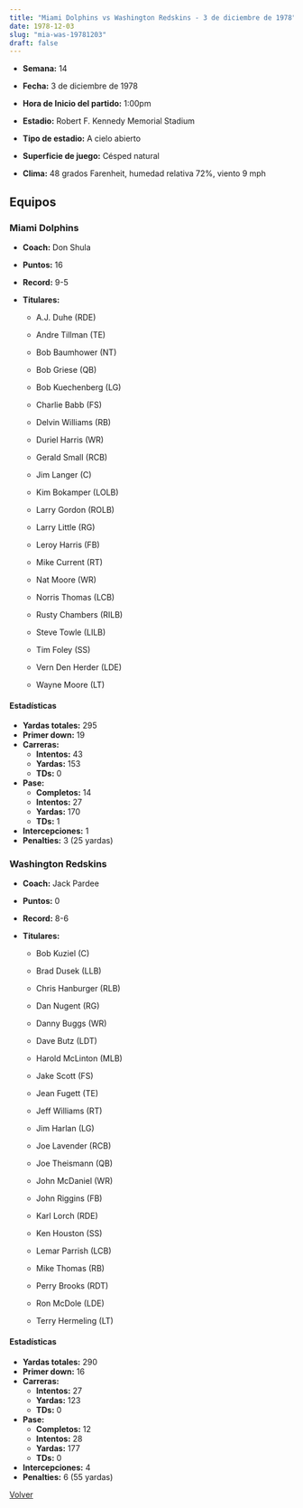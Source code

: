 ```yaml
---
title: "Miami Dolphins vs Washington Redskins - 3 de diciembre de 1978"
date: 1978-12-03
slug: "mia-was-19781203"
draft: false
---
```


* **Semana:** 14
* **Fecha:** 3 de diciembre de 1978

* **Hora de Inicio del partido:** 1:00pm
* **Estadio:** Robert F. Kennedy Memorial Stadium
* **Tipo de estadio:** A cielo abierto
* **Superficie de juego:** Césped natural
* **Clima:** 48 grados Farenheit, humedad relativa 72%, viento 9 mph

## Equipos


### Miami Dolphins
* **Coach:** Don Shula
* **Puntos:** 16
* **Record:** 9-5
* **Titulares:** 

  * A.J. Duhe (RDE) 

  * Andre Tillman (TE) 

  * Bob Baumhower (NT) 

  * Bob Griese (QB) 

  * Bob Kuechenberg (LG) 

  * Charlie Babb (FS) 

  * Delvin Williams (RB) 

  * Duriel Harris (WR) 

  * Gerald Small (RCB) 

  * Jim Langer (C) 

  * Kim Bokamper (LOLB) 

  * Larry Gordon (ROLB) 

  * Larry Little (RG) 

  * Leroy Harris (FB) 

  * Mike Current (RT) 

  * Nat Moore (WR) 

  * Norris Thomas (LCB) 

  * Rusty Chambers (RILB) 

  * Steve Towle (LILB) 

  * Tim Foley (SS) 

  * Vern Den Herder (LDE) 

  * Wayne Moore (LT) 

#### Estadísticas
* **Yardas totales:** 295
* **Primer down:** 19
* **Carreras:**
  * **Intentos:** 43
  * **Yardas:** 153
  * **TDs:** 0
* **Pase:**
  * **Completos:** 14
  * **Intentos:** 27
  * **Yardas:** 170
  * **TDs:** 1
* **Intercepciones:** 1
* **Penalties:** 3 (25 yardas)

### Washington Redskins
* **Coach:** Jack Pardee
* **Puntos:** 0
* **Record:** 8-6
* **Titulares:** 

  * Bob Kuziel (C) 

  * Brad Dusek (LLB) 

  * Chris Hanburger (RLB) 

  * Dan Nugent (RG) 

  * Danny Buggs (WR) 

  * Dave Butz (LDT) 

  * Harold McLinton (MLB) 

  * Jake Scott (FS) 

  * Jean Fugett (TE) 

  * Jeff Williams (RT) 

  * Jim Harlan (LG) 

  * Joe Lavender (RCB) 

  * Joe Theismann (QB) 

  * John McDaniel (WR) 

  * John Riggins (FB) 

  * Karl Lorch (RDE) 

  * Ken Houston (SS) 

  * Lemar Parrish (LCB) 

  * Mike Thomas (RB) 

  * Perry Brooks (RDT) 

  * Ron McDole (LDE) 

  * Terry Hermeling (LT) 

#### Estadísticas
* **Yardas totales:** 290
* **Primer down:** 16
* **Carreras:**
  * **Intentos:** 27
  * **Yardas:** 123
  * **TDs:** 0
* **Pase:**
  * **Completos:** 12
  * **Intentos:** 28
  * **Yardas:** 177
  * **TDs:** 0
* **Intercepciones:** 4
* **Penalties:** 6 (55 yardas)


[Volver](/historia/1978)
